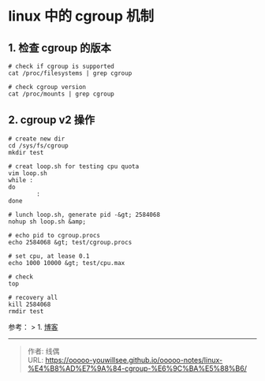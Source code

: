# linux 中的 cgroup 机制


## 1. 检查 cgroup 的版本

```shell
# check if cgroup is supported 
cat /proc/filesystems | grep cgroup

# check cgroup version 
cat /proc/mounts | grep cgroup
```

## 2. cgroup v2 操作

```shell
# create new dir
cd /sys/fs/cgroup
mkdir test

# creat loop.sh for testing cpu quota
vim loop.sh
while :
do
        :
done

# lunch loop.sh, generate pid -&gt; 2584068
nohup sh loop.sh &amp;

# echo pid to cgroup.procs
echo 2584068 &gt; test/cgroup.procs

# set cpu, at lease 0.1
echo 1000 10000 &gt; test/cpu.max

# check 
top 

# recovery all
kill 2584068
rmdir test
```

参考：
&gt; 1. [博客](https://zorrozou.github.io/docs/%E8%AF%A6%E8%A7%A3Cgroup%20V2.html)

---

> 作者: 线偶  
> URL: https://ooooo-youwillsee.github.io/ooooo-notes/linux-%E4%B8%AD%E7%9A%84-cgroup-%E6%9C%BA%E5%88%B6/  

